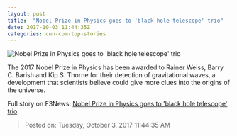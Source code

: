 ```yaml
---
layout: post
title:  "Nobel Prize in Physics goes to 'black hole telescope' trio"
date: 2017-10-03 11:44:35Z
categories: cnn-com-top-stories
---
```


![Nobel Prize in Physics goes to 'black hole telescope' trio](http://i2.cdn.cnn.com/cnnnext/dam/assets/171003120203-nobel-prize-physics-split-super-tease.jpg)

The 2017 Nobel Prize in Physics has been awarded to Rainer Weiss, Barry C. Barish and Kip S. Thorne for their detection of gravitational waves, a development that scientists believe could give more clues into the origins of the universe.


Full story on F3News: [Nobel Prize in Physics goes to 'black hole telescope' trio](http://www.f3nws.com/n/Q4zehH)

> Posted on: Tuesday, October 3, 2017 11:44:35 AM
